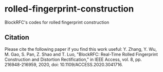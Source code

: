 # rolled-fingerprint-construction
BlockRFC's codes for rolled fingerprint construction

## Citation
Please cite the following paper if you find this work useful: 
Y. Zhang, Y. Wu, M. Gao, S. Pan, Z. Shao and T. Luo, "BlockRFC: Real-Time Rolled Fingerprint Construction and Distortion Rectification," in IEEE Access, vol. 8, pp. 216948-216959, 2020, doi: 10.1109/ACCESS.2020.3041716.
